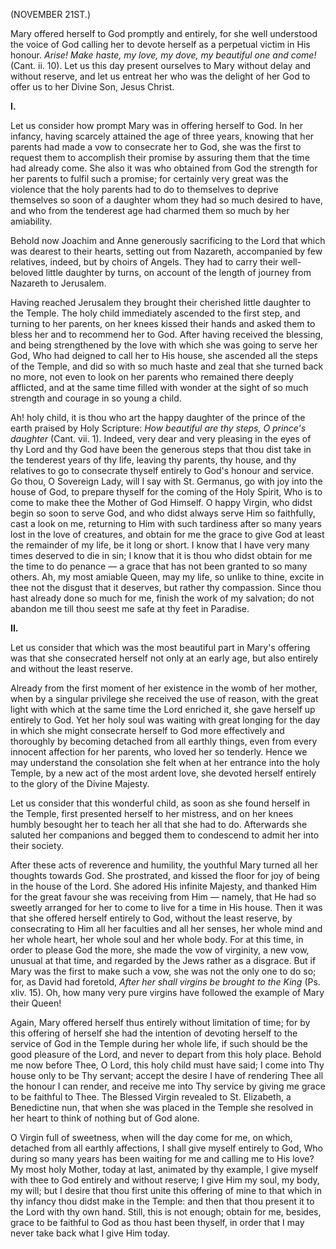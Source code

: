 
(NOVEMBER 21ST.)

Mary offered herself to God promptly and entirely, for she well understood the voice of God calling her to devote herself as a perpetual victim in His honour. *Arise! Make haste, my love, my dove, my beautiful one and come!* (Cant. ii. 10). Let us this day present ourselves to Mary without delay and without reserve, and let us entreat her who was the delight of her God to offer us to her Divine Son, Jesus Christ.

**I\.**

Let us consider how prompt Mary was in offering herself to God. In her infancy, having scarcely attained the age of three years, knowing that her parents had made a vow to consecrate her to God, she was the first to request them to accomplish their promise by assuring them that the time had already come. She also it was who obtained from God the strength for her parents to fulfil such a promise; for certainly very great was the violence that the holy parents had to do to themselves to deprive themselves so soon of a daughter whom they had so much desired to have, and who from the tenderest age had charmed them so much by her amiability.

Behold now Joachim and Anne generously sacrificing to the Lord that which was dearest to their hearts, setting out from Nazareth, accompanied by few relatives, indeed, but by choirs of Angels. They had to carry their well-beloved little daughter by turns, on account of the length of journey from Nazareth to Jerusalem.

Having reached Jerusalem they brought their cherished little daughter to the Temple. The holy child immediately ascended to the first step, and turning to her parents, on her knees kissed their hands and asked them to bless her and to recommend her to God. After having received the blessing, and being strengthened by the love with which she was going to serve her God, Who had deigned to call her to His house, she ascended all the steps of the Temple, and did so with so much haste and zeal that she turned back no more, not even to look on her parents who remained there deeply afflicted, and at the same time filled with wonder at the sight of so much strength and courage in so young a child.

Ah! holy child, it is thou who art the happy daughter of the prince of the earth praised by Holy Scripture: *How beautiful are thy steps, O prince\'s daughter* (Cant. vii. 1). Indeed, very dear and very pleasing in the eyes of thy Lord and thy God have been the generous steps that thou dist take in the tenderest years of thy life, leaving thy parents, thy house, and thy relatives to go to consecrate thyself entirely to God\'s honour and service. Go thou, O Sovereign Lady, will I say with St. Germanus, go with joy into the house of God, to prepare thyself for the coming of the Holy Spirit, Who is to come to make thee the Mother of God Himself. O happy Virgin, who didst begin so soon to serve God, and who didst always serve Him so faithfully, cast a look on me, returning to Him with such tardiness after so many years lost in the love of creatures, and obtain for me the grace to give God at least the remainder of my life, be it long or short. I know that I have very many times deserved to die in sin; I know that it is thou who didst obtain for me the time to do penance — a grace that has not been granted to so many others. Ah, my most amiable Queen, may my life, so unlike to thine, excite in thee not the disgust that it deserves, but rather thy compassion. Since thou hast already done so much for me, finish the work of my salvation; do not abandon me till thou seest me safe at thy feet in Paradise.

**II\.**

Let us consider that which was the most beautiful part in Mary\'s offering was that she consecrated herself not only at an early age, but also entirely and without the least reserve.

Already from the first moment of her existence in the womb of her mother, when by a singular privilege she received the use of reason, with the great light with which at the same time the Lord enriched it, she gave herself up entirely to God. Yet her holy soul was waiting with great longing for the day in which she might consecrate herself to God more effectively and thoroughly by becoming detached from all earthly things, even from every innocent affection for her parents, who loved her so tenderly. Hence we may understand the consolation she felt when at her entrance into the holy Temple, by a new act of the most ardent love, she devoted herself entirely to the glory of the Divine Majesty.

Let us consider that this wonderful child, as soon as she found herself in the Temple, first presented herself to her mistress, and on her knees humbly besought her to teach her all that she had to do. Afterwards she saluted her companions and begged them to condescend to admit her into their society.

After these acts of reverence and humility, the youthful Mary turned all her thoughts towards God. She prostrated, and kissed the floor for joy of being in the house of the Lord. She adored His infinite Majesty, and thanked Him for the great favour she was receiving from Him — namely, that He had so sweetly arranged for her to come to live for a time in His house. Then it was that she offered herself entirely to God, without the least reserve, by consecrating to Him all her faculties and all her senses, her whole mind and her whole heart, her whole soul and her whole body. For at this time, in order to please God the more, she made the vow of virginity, a new vow, unusual at that time, and regarded by the Jews rather as a disgrace. But if Mary was the first to make such a vow, she was not the only one to do so; for, as David had foretold, *After her shall virgins be brought to the King* (Ps. xliv. 15). Oh, how many very pure virgins have followed the example of Mary their Queen!

Again, Mary offered herself thus entirely without limitation of time; for by this offering of herself she had the intention of devoting herself to the service of God in the Temple during her whole life, if such should be the good pleasure of the Lord, and never to depart from this holy place. Behold me now before Thee, O Lord, this holy child must have said; I come into Thy house only to be Thy servant; accept the desire I have of rendering Thee all the honour I can render, and receive me into Thy service by giving me grace to be faithful to Thee. The Blessed Virgin revealed to St. Elizabeth, a Benedictine nun, that when she was placed in the Temple she resolved in her heart to think of nothing but of God alone.

O Virgin full of sweetness, when will the day come for me, on which, detached from all earthly affections, I shall give myself entirely to God, Who during so many years has been waiting for me and calling me to His love? My most holy Mother, today at last, animated by thy example, I give myself with thee to God entirely and without reserve; I give Him my soul, my body, my will; but I desire that thou first unite this offering of mine to that which in thy infancy thou didst make in the Temple: and then that thou present it to the Lord with thy own hand. Still, this is not enough; obtain for me, besides, grace to be faithful to God as thou hast been thyself, in order that I may never take back what I give Him today.

